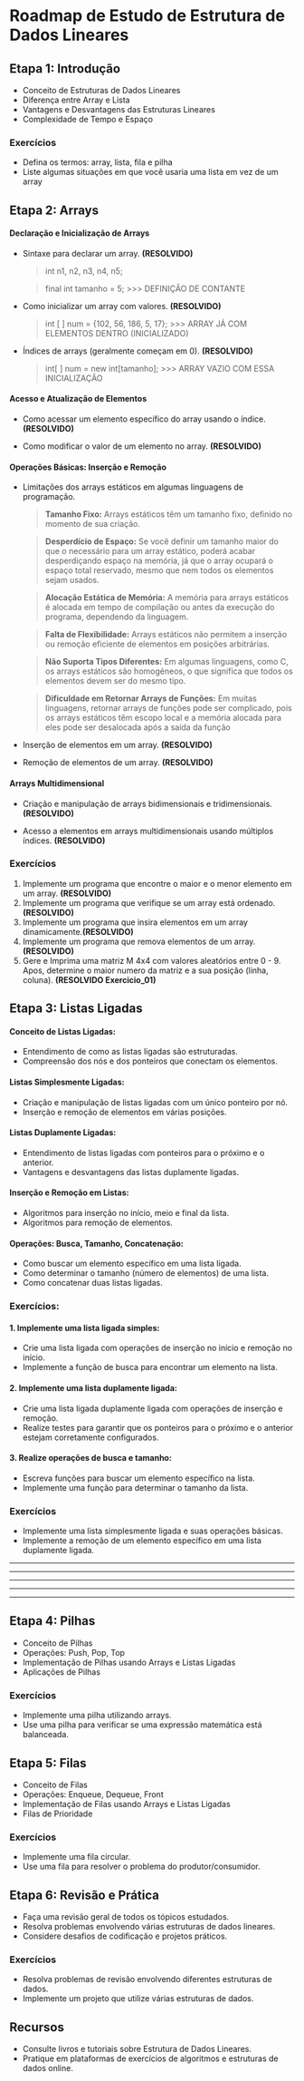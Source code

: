 # Roadmap de Estudo de Estrutura de Dados Lineares

## Etapa 1: Introdução

- Conceito de Estruturas de Dados Lineares
- Diferença entre Array e Lista
- Vantagens e Desvantagens das Estruturas Lineares
- Complexidade de Tempo e Espaço

### Exercícios

- Defina os termos: array, lista, fila e pilha
- Liste algumas situações em que você usaria uma lista em vez de um array

## Etapa 2: Arrays

#### Declaração e Inicialização de Arrays

  * Sintaxe para declarar um array. **(RESOLVIDO)**

    > int n1, n2, n3, n4, n5;

    > final int tamanho = 5; >>> DEFINIÇÂO DE CONTANTE

  * Como inicializar um array com valores. **(RESOLVIDO)**

    > int [ ] num = {102, 56, 186, 5, 17}; >>> ARRAY JÁ COM ELEMENTOS DENTRO (INICIALIZADO)

  * Índices de arrays (geralmente começam em 0). **(RESOLVIDO)**

    > int[ ] num = new int[tamanho]; >>> ARRAY VAZIO COM ESSA INICIALIZAÇÃO

#### Acesso e Atualização de Elementos

  * Como acessar um elemento específico do array usando o índice. **(RESOLVIDO)**

  * Como modificar o valor de um elemento no array. **(RESOLVIDO)**

#### Operações Básicas: Inserção e Remoção

  * Limitações dos arrays estáticos em algumas linguagens de programação.

    > **Tamanho Fixo:** Arrays estáticos têm um tamanho fixo, definido no momento de sua criação.

    > **Desperdício de Espaço:** Se você definir um tamanho maior do que o necessário para um array estático, poderá acabar desperdiçando espaço na memória, já que o array ocupará o espaço total reservado, mesmo que nem todos os elementos sejam usados.

    > **Alocação Estática de Memória:** A memória para arrays estáticos é alocada em tempo de compilação ou antes da execução do programa, dependendo da linguagem.

    > **Falta de Flexibilidade:** Arrays estáticos não permitem a inserção ou remoção eficiente de elementos em posições arbitrárias. 

    > **Não Suporta Tipos Diferentes:** Em algumas linguagens, como C, os arrays estáticos são homogéneos, o que significa que todos os elementos devem ser do mesmo tipo. 

    > **Dificuldade em Retornar Arrays de Funções:** Em muitas linguagens, retornar arrays de funções pode ser complicado, pois os arrays estáticos têm escopo local e a memória alocada para eles pode ser desalocada após a saída da função

  * Inserção de elementos em um array. **(RESOLVIDO)**

  * Remoção de elementos de um array. **(RESOLVIDO)**

#### Arrays Multidimensional

  * Criação e manipulação de arrays bidimensionais e tridimensionais. **(RESOLVIDO)**

  * Acesso a elementos em arrays multidimensionais usando múltiplos índices. **(RESOLVIDO)**

### Exercícios

01. Implemente um programa que encontre o maior e o menor elemento em um array. **(RESOLVIDO)**
02. Implemente um programa que verifique se um array está ordenado. **(RESOLVIDO)**
03. Implemente um programa que insira elementos em um array dinamicamente.**(RESOLVIDO)**
04. Implemente um programa que remova elementos de um array. **(RESOLVIDO)**
05. Gere e Imprima uma matriz M 4x4 com valores aleatórios entre 0 - 9. Apos, determine o maior numero da matriz e a sua posição (linha, coluna). **(RESOLVIDO Exercicio_01)**

## Etapa 3: Listas Ligadas

#### Conceito de Listas Ligadas:

  * Entendimento de como as listas ligadas são estruturadas.
  * Compreensão dos nós e dos ponteiros que conectam os elementos.

#### Listas Simplesmente Ligadas:

  * Criação e manipulação de listas ligadas com um único ponteiro por nó.
  * Inserção e remoção de elementos em várias posições.

#### Listas Duplamente Ligadas:

  * Entendimento de listas ligadas com ponteiros para o próximo e o anterior.
  * Vantagens e desvantagens das listas duplamente ligadas.
  
#### Inserção e Remoção em Listas:

  * Algoritmos para inserção no início, meio e final da lista.
  * Algoritmos para remoção de elementos.

#### Operações: Busca, Tamanho, Concatenação:

  * Como buscar um elemento específico em uma lista ligada.
  * Como determinar o tamanho (número de elementos) de uma lista.
  * Como concatenar duas listas ligadas.

### Exercícios:

#### 1. Implemente uma lista ligada simples:

  * Crie uma lista ligada com operações de inserção no início e remoção no início.
  * Implemente a função de busca para encontrar um elemento na lista.

#### 2. Implemente uma lista duplamente ligada:

  * Crie uma lista ligada duplamente ligada com operações de inserção e remoção.
  * Realize testes para garantir que os ponteiros para o próximo e o anterior estejam corretamente configurados.

#### 3. Realize operações de busca e tamanho:

  * Escreva funções para buscar um elemento específico na lista.
  * Implemente uma função para determinar o tamanho da lista.



### Exercícios

* Implemente uma lista simplesmente ligada e suas operações básicas.
* Implemente a remoção de um elemento específico em uma lista duplamente ligada.

--- 
---
---
---
---
## Etapa 4: Pilhas

- Conceito de Pilhas
- Operações: Push, Pop, Top
- Implementação de Pilhas usando Arrays e Listas Ligadas
- Aplicações de Pilhas

### Exercícios

- Implemente uma pilha utilizando arrays.
- Use uma pilha para verificar se uma expressão matemática está balanceada.

## Etapa 5: Filas

- Conceito de Filas
- Operações: Enqueue, Dequeue, Front
- Implementação de Filas usando Arrays e Listas Ligadas
- Filas de Prioridade

### Exercícios

- Implemente uma fila circular.
- Use uma fila para resolver o problema do produtor/consumidor.

## Etapa 6: Revisão e Prática

- Faça uma revisão geral de todos os tópicos estudados.
- Resolva problemas envolvendo várias estruturas de dados lineares.
- Considere desafios de codificação e projetos práticos.

### Exercícios

- Resolva problemas de revisão envolvendo diferentes estruturas de dados.
- Implemente um projeto que utilize várias estruturas de dados.

## Recursos

- Consulte livros e tutoriais sobre Estrutura de Dados Lineares.
- Pratique em plataformas de exercícios de algoritmos e estruturas de dados online.
